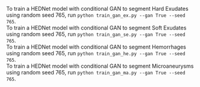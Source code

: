 To train a HEDNet model with conditional GAN to segment Hard Exudates using random seed 765, run ```python train_gan_ex.py --gan True --seed 765```.  
To train a HEDNet model with conditional GAN to segment Soft Exudates using random seed 765, run ```python train_gan_se.py --gan True --seed 765```.  
To train a HEDNet model with conditional GAN to segment Hemorrhages using random seed 765, run ```python train_gan_he.py --gan True --seed 765```.  
To train a HEDNet model with conditional GAN to segment Microaneurysms using random seed 765, run ```python train_gan_ma.py --gan True --seed 765```.
